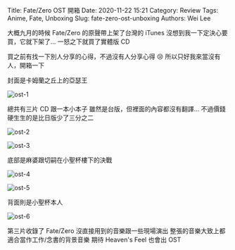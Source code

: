 Title: Fate/Zero OST 開箱
Date: 2020-11-22 15:21
Category: Review
Tags: Anime, Fate, Unboxing
Slug: fate-zero-ost-unboxing
Authors: Wei Lee

大概九月的時候 Fate/Zero 的原聲帶上架了台灣的 iTunes
沒想到我一下定決心要買，它就下架了...
一怒之下就買了實體版 CD

<!--more-->

買之前有找一下別人分享的心得，不過沒有人分享心得 😢
所以只好我來當沒有人，開箱一下

封面是卡姆蘭之丘上的亞瑟王

![ost-1]({static}/images/post-images/2020-fz-ost/ost-1.jpeg)

總共有三片 CD 跟一本小本子
雖然是台版，但裡面的內容都沒有翻譯...
不過價錢硬生生的是比日版少了三分之二

![ost-2]({static}/images/post-images/2020-fz-ost/ost-2.jpeg)

![ost-3]({static}/images/post-images/2020-fz-ost/ost-3.jpeg)

底部是麻婆跟切嗣在小聖杯樓下的決戰

![ost-4]({static}/images/post-images/2020-fz-ost/ost-4.jpeg)

![ost-5]({static}/images/post-images/2020-fz-ost/ost-5.jpeg)

背面則是小聖杯本人

![ost-6]({static}/images/post-images/2020-fz-ost/ost-6.jpeg)

第三片收錄了 Fate/Zero 沒直接用到的音樂跟一些現場演出
整張的音樂大致上都適合當作工作/念書的背景音樂
期待 Heaven's Feel 也會出 OST
